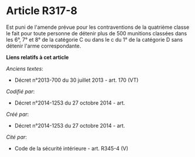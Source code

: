 # Article R317-8

Est puni de l'amende prévue pour les contraventions de la quatrième classe le fait pour toute personne de détenir plus de 500
munitions classées dans les 6°, 7° et 8° de la catégorie C ou dans le c du 1° de la catégorie D sans détenir l'arme
correspondante.

**Liens relatifs à cet article**

_Anciens textes_:

  - Décret n°2013-700 du 30 juillet 2013 - art. 170 (VT)

_Codifié par_:

  - Décret n°2014-1253 du 27 octobre 2014 - art.

_Créé par_:

  - Décret n°2014-1253 du 27 octobre 2014 - art.

_Cité par_:

  - Code de la sécurité intérieure - art. R345-4 (V)
